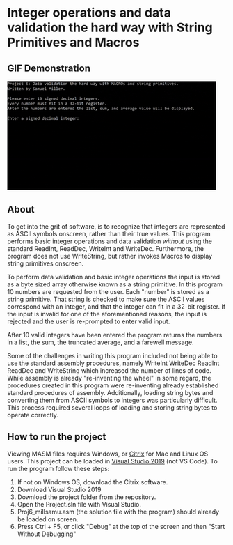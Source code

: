 # Integer operations and data validation the hard way with String Primitives and Macros

## GIF Demonstration

![gif of the program running](https://github.com/samuelcoding97/String-Primitives-and-Macros/blob/main/String%20Primitives%20and%20Macros/program-demonstration.gif)

## About
To get into the grit of software, is to recognize that integers are represented as ASCII symbols onscreen, rather than their true values. This program performs basic integer operations and data validation *without* using the standard ReadInt, ReadDec, WriteInt and WriteDec. Furthermore, the program does not use WriteString, but rather invokes Macros to display string primitives onscreen. 

To perform data validation and basic integer operations the input is stored as a byte sized array otherwise known as a string primitive. In this program 10 numbers are requested from the user. Each "number" is stored as a string primitive. That string is checked to make sure the ASCII values correspond with an integer, and that the integer can fit in a 32-bit register. If the input is invalid for one of the aforementioned reasons, the input is rejected and the user is re-prompted to enter valid input.

After 10 valid integers have been entered the program returns the numbers in a list, the sum, the truncated average, and a farewell message.

Some of the challenges in writing this program included not being able to use the standard assembly procedures, namely WriteInt WriteDec ReadInt ReadDec and WriteString which increased the number of lines of code. While assembly is already "re-inventing the wheel" in some regard, the procedures created in this program were re-inventing already established standard procedures of assembly. Additionally, loading string bytes and converting them from ASCII symbols to integers was particularly difficult. This process required several loops of loading and storing string bytes to operate correctly.

## How to run the project
Viewing MASM files requires Windows, or <a href="https://www.citrix.com/products/receiver.html">Citrix</a> for Mac and Linux OS users. This project can be loaded in <a href="https://learn.microsoft.com/en-us/visualstudio/releases/2019/release-notes">Visual Studio 2019</a> (not VS Code). To run the program follow these steps:
1. If not on Windows OS, download the Citrix software.
2. Download Visual Studio 2019
3. Download the project folder from the repository. 
4. Open the Project.sln file with Visual Studio.
5. Proj6_millsamu.asm (the solution file with the program) should already be loaded on screen.
6. Press Ctrl + F5, or click "Debug" at the top of the screen and then "Start Without Debugging"
